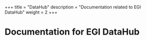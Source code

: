 +++
title = "DataHub"
description = "Documentation related to EGI DataHub"
weight = 2
+++

# Documentation for EGI DataHub
